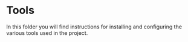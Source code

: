 # Tools

In this folder you will find instructions for installing and configuring the various tools used in the project.

